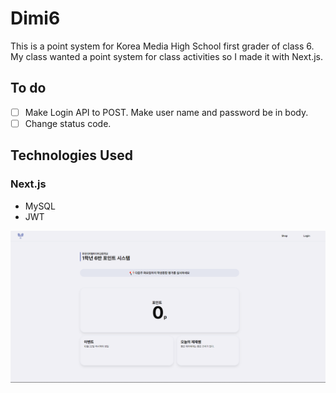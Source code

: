 # Dimi6
This is a point system for Korea Media High School first grader of class 6. 
My class wanted a point system for class activities so I made it with Next.js.
## To do
- [ ] Make Login API to POST. Make user name and password be in body.
- [ ] Change status code.
## Technologies Used
### Next.js
- MySQL
- JWT 


![Dimi6](./a.png)